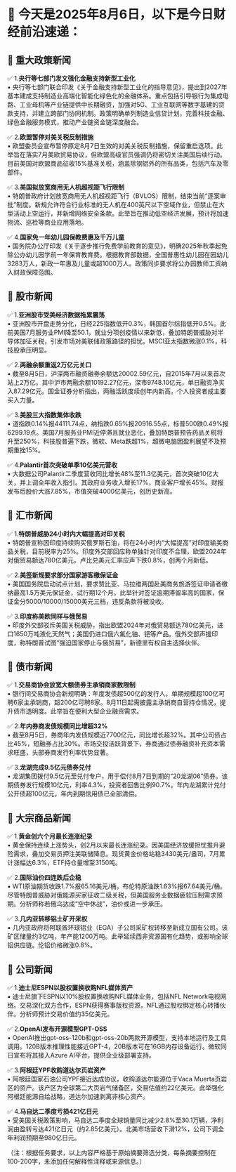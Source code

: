 # 📅 今天是2025年8月6日，以下是今日财经前沿速递：

## 📌 重大政策新闻
✅ 1.**央行等七部门发文强化金融支持新型工业化**  
▪️ 央行等七部门联合印发《关于金融支持新型工业化的指导意见》，提出到2027年基本建成支持制造业高端化智能化绿色化的金融体系。重点包括引导银行为集成电路、工业母机等产业链提供中长期融资，加强对5G、工业互联网等数字基建的贷款支持，并建立跨部门协同机制。政策明确单列制造业信贷计划，完善科技金融、绿色金融服务模式，推动产业链资金链深度融合。

✅ 2.**欧盟暂停对美关税反制措施**  
▪️ 欧盟委员会宣布暂停原定8月7日生效的对美关税反制措施，保留重启选项。此举旨在落实7月美欧贸易协议，但欧盟高级官员强调仍将密切关注美国后续行动。目前美国对欧盟商品征收15%基准关税，涵盖除钢铝外的所有品类，包括汽车及零部件。

✅ 3.**美国拟放宽商用无人机超视距飞行限制**  
▪️ 特朗普政府计划放宽商用无人机超视距飞行（BVLOS）限制，结束当前“逐案审批”制度。新规允许符合行业标准的无人机在400英尺以下空域作业，但禁止在大型活动上空运行，并新增网络安全条款。此举旨在推动低空经济发展，预计将加速物流、巡检等商业应用落地。

✅ 4.**国家免一年幼儿园保教费惠及千万儿童**  
▪️ 国务院办公厅印发《关于逐步推行免费学前教育的意见》，明确2025年秋季起免除公办幼儿园学前一年保育教育费。根据教育部数据，全国普惠性幼儿园在园幼儿3283万人，新政一年惠及儿童或超1000万人。政策同步要求将公办园教师工资纳入财政保障范围。

## 📌 股市新闻
✅ 1.**亚洲股市受美经济数据拖累震荡**  
▪️ 亚洲股市开盘走势分化，日经225指数低开0.3%，韩国首尔综指低开0.5%。此前美国7月服务业PMI降至50.1，就业分项创疫情以来新低，叠加特朗普威胁对半导体加征关税，引发市场对美联储政策路径的担忧。MSCI亚太指数微涨0.1%，科技股承压明显。

✅ 2.**两融余额重返2万亿元关口**  
▪️ 截至8月5日，沪深两市融资融券余额达20002.59亿元，自2015年7月以来首次站上2万亿。其中沪市两融余额10192.27亿元，深市9748.10亿元，单日融资净买入87.29亿元。国金证券分析指出，两融活跃度续创年内新高，个人投资者成主要买入力量。

✅ 3.**美股三大指数集体收跌**  
▪️ 道指跌0.14%报44111.74点，纳指跌0.65%报20916.55点，标普500跌0.49%报6299.19点。美国7月服务业PMI近停滞且就业恶化，叠加特朗普预告药品关税将升至250%，科技股普遍下跌，微软、Meta跌超1%，超微电脑因盈利展望不及预期重挫15%。

✅ 4.**Palantir首次突破单季10亿美元营收**  
▪️ 大数据公司Palantir二季度营收同比增长48%至11.3亿美元，首次突破10亿大关，并上调全年收入指引。其政府业务收入增长17%，商业客户增长45%。财报发布后股价大涨7.85%，市值突破4000亿美元，创历史新高。

## 📌 汇市新闻
✅ 1.**特朗普威胁24小时内大幅提高对印关税**  
▪️ 特朗普宣称因印度持续购买俄罗斯石油，将在24小时内“大幅提高”对印度输美商品关税，目前税率为25%。印度外交部回应称单独针对印度不合理，欧盟2024年对俄贸易额达780亿美元。卢比兑美元汇率应声下跌0.8%，创两个月新低。

✅ 2.**美签新规要求部分国家游客缴保证金**  
▪️ 美国国务院启动试点计划，要求赞比亚、马拉维两国赴美商务旅游签证申请者缴纳最高1.5万美元保证金，试行期12个月。此举针对签证逾期滞留率高的国家，保证金分5000/10000/15000美元三档，违反条款将被没收。

✅ 3.**印度称美欧同样与俄贸易**  
▪️ 印度外交部驳斥美国关税威胁，指出欧盟2024年对俄贸易额达780亿美元，进口1650万吨液化天然气；美国仍进口俄六氟化铀、钯等产品。俄外交部声援印度，称特朗普试图“强迫国家停止与俄贸易”，新德里有权自主选择伙伴。

## 📌 债市新闻
✅ 1.**交易商协会放宽大额债券主承销商家数限制**  
▪️ 银行间交易商协会新规明确：年度发债超500亿的发行人，单期规模超100亿可聘6家主承销商，超200亿可聘8家。8月11日起需披露主承销商自营持仓情况，提升债市透明度。此举旨在便利大型企业融资需求。

✅ 2.**年内券商发债规模同比增超32%**  
▪️ 截至8月5日，券商年内发债规模近7700亿元，同比增长超32%。其中公司债占比45%，短融券占比30%。市场交投活跃背景下，券商通过债券融资补充资本需求旺盛，头部券商发行利率优势显著。

✅ 3.**龙湖完成9.5亿元债券兑付**  
▪️ 龙湖集团拨付9.5亿元至兑付专户，用于偿付8月7日到期的“20龙湖06”债券。该期债券发行规模10亿元，利率4.3%，投资者回售比例90.7%。年内龙湖累计兑付公开债超100亿元，年内到期信用债已全部清偿。

## 📌 大宗商品新闻
✅ 1.**黄金创六个月最长连涨纪录**  
▪️ 黄金保持连续上涨势头，创2月以来最长连涨纪录。因美国经济放缓担忧推升避险需求，叠加交易员押注美联储降息。现货黄金价格站稳3430美元/盎司，7月累计涨幅达6.3%，ETF持仓量增至3150吨。

✅ 2.**国际油价四连跌后企稳**  
▪️ WTI原油期货收跌1.7%报65.16美元/桶，布伦特原油跌1.63%报67.64美元/桶。尽管特朗普威胁对俄能源买家征收二级关税，但美国服务业数据疲软压制需求预期。分析师称若俄乌达成“空中休战”，油价或进一步承压。

✅ 3.**几内亚转移铝土矿开采权**  
▪️ 几内亚政府将阿联酋环球铝业（EGA）子公司采矿权转移至新成立国有公司。该矿区储量约3亿吨，年产能1200万吨。此举延续西非资源国有化趋势，或影响全球铝供应链。伦铝价格微涨0.8%。

## 📌 公司新闻
✅ 1.**迪士尼ESPN以股权置换收购NFL媒体资产**  
▪️ 迪士尼旗下ESPN以10%股权置换收购NFL媒体业务，包括NFL Network电视网络。交易深化双方合作，ESPN获得赛事版权资源，NFL通过股权绑定核心转播伙伴。分析师预计交易价值约35亿美元。

✅ 2.**OpenAI发布开源模型GPT-OSS**  
▪️ OpenAI推出gpt-oss-120b和gpt-oss-20b两款开源模型，支持本地运行及工具调用。120B版本推理性能接近GPT-4，20B版本可在16GB内存设备运行。微软同日宣布将其接入Azure AI平台，提供企业级部署支持。

✅ 3.**阿根廷YPF收购道达尔页岩资产**  
▪️ 阿根廷国家石油公司YPF接近达成协议，收购道达尔能源位于Vaca Muerta页岩区的资产。该产区为全球第二大页岩气储备区，交易估值约22亿美元。此举强化阿根廷能源自给战略，道达尔加速剥离非核心资产。

✅ 4.**马自达二季度亏损421亿日元**  
▪️ 受美国关税政策影响，马自达二季度全球销量同比减少2.8%至30.1万辆，净利润由盈转亏达421亿日元（约2.85亿美元）。北美市场营收下滑12%，公司下调全年利润预期至980亿日元。

（注：根据任务要求，以上内容严格基于原始摘要筛选分类，每条摘要控制在100-200字，未添加任何解释性注释或来源信息。）